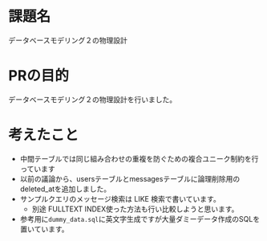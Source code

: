 # 課題名

データベースモデリング２の物理設計

# PRの目的

データベースモデリング２の物理設計を行いました。

# 考えたこと

- 中間テーブルでは同じ組み合わせの重複を防ぐための複合ユニーク制約を行っています
- 以前の議論から、usersテーブルとmessagesテーブルに論理削除用のdeleted_atを追加しました。
- サンプルクエリのメッセージ検索は LIKE 検索で書いています。
  - 別途 FULLTEXT INDEX使った方法も行い比較しようと思います。
- 参考用に`dummy_data.sql`に英文字生成ですが大量ダミーデータ作成のSQLを置いています。
